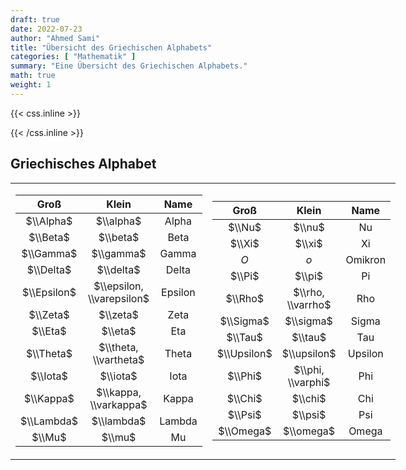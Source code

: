 ```yaml
---
draft: true
date: 2022-07-23
author: "Ahmed Sami"
title: "Übersicht des Griechischen Alphabets"
categories: [ "Mathematik" ]
summary: "Eine Übersicht des Griechischen Alphabets."
math: true
weight: 1
---
```


{{< css.inline >}}

<style>
@media screen and (min-width:800px) {
    .post-content table th {font-size: 1.2rem;min-width: 113px;}
}
@media screen and (min-width:600px) {
    .table-desktop {display: table;}
    .table-mobile {display: none;}
}
@media screen and (max-width:600px) {
    .table-mobile table th {font-size: 1.2rem;min-width: 113px;}
    .table-desktop {display: none;}
    .table-mobile {display: block;}
}
</style>

{{< /css.inline >}}

## Griechisches Alphabet

<table class="table-desktop" style="overflow: hidden">
<tbody>
<tr><td style="border: 0; border-right: 4px solid var(--border);">

|    Groß     |           Klein           |  Name   |
|:-----------:|:-------------------------:|:-------:|
|  $\\Alpha$  |         $\\alpha$         |  Alpha  |
|  $\\Beta$   |         $\\beta$          |  Beta   |
|  $\\Gamma$  |         $\\gamma$         |  Gamma  |
|  $\\Delta$  |         $\\delta$         |  Delta  |
| $\\Epsilon$ | $\\epsilon, \\varepsilon$ | Epsilon |
|  $\\Zeta$   |         $\\zeta$          |  Zeta   |
|   $\\Eta$   |          $\\eta$          |   Eta   |
|  $\\Theta$  |   $\\theta, \\vartheta$   |  Theta  |
|  $\\Iota$   |         $\\iota$          |  Iota   |
|  $\\Kappa$  |   $\\kappa, \\varkappa$   |  Kappa  |
| $\\Lambda$  |        $\\lambda$         | Lambda  |
|   $\\Mu$    |          $\\mu$           |   Mu    |

</td><td style="border: 0">

|    Groß     |       Klein       |  Name   |
|:-----------:|:-----------------:|:-------:|
|   $\\Nu$    |      $\\nu$       |   Nu    |
|   $\\Xi$    |      $\\xi$       |   Xi    |
|     $O$     |        $o$        | Omikron |
|   $\\Pi$    |      $\\pi$       |   Pi    |
|   $\\Rho$   | $\\rho, \\varrho$ |   Rho   |
|  $\\Sigma$  |     $\\sigma$     |  Sigma  |
|   $\\Tau$   |      $\\tau$      |   Tau   |
| $\\Upsilon$ |    $\\upsilon$    | Upsilon |
|   $\\Phi$   | $\\phi, \\varphi$ |   Phi   |
|   $\\Chi$   |      $\\chi$      |   Chi   |
|   $\\Psi$   |      $\\psi$      |   Psi   |
|  $\\Omega$  |     $\\omega$     |  Omega  |
</td></tr></tbody></table>

<table class="table-mobile">
<tbody>
<td style="border: 0">

|    Groß     |           Klein           |  Name   |
|:-----------:|:-------------------------:|:-------:|
|  $\\Alpha$  |         $\\alpha$         |  Alpha  |
|  $\\Beta$   |         $\\beta$          |  Beta   |
|  $\\Gamma$  |         $\\gamma$         |  Gamma  |
|  $\\Delta$  |         $\\delta$         |  Delta  |
| $\\Epsilon$ | $\\epsilon, \\varepsilon$ | Epsilon |
|  $\\Zeta$   |         $\\zeta$          |  Zeta   |
|   $\\Eta$   |          $\\eta$          |   Eta   |
|  $\\Theta$  |   $\\theta, \\vartheta$   |  Theta  |
|  $\\Iota$   |         $\\iota$          |  Iota   |
|  $\\Kappa$  |   $\\kappa, \\varkappa$   |  Kappa  |
| $\\Lambda$  |        $\\lambda$         | Lambda  |
|   $\\Mu$    |          $\\mu$           |   Mu    |
|   $\\Nu$    |          $\\nu$           |   Nu    |
|   $\\Xi$    |          $\\xi$           |   Xi    |
|     $O$     |            $o$            | Omikron |
|   $\\Pi$    |          $\\pi$           |   Pi    |
|   $\\Rho$   |          $\\rho$          |   Rho   |
|  $\\Sigma$  |         $\\sigma$         |  Sigma  |
|   $\\Tau$   |          $\\tau$          |   Tau   |
| $\\Upsilon$ |        $\\upsilon$        | Upsilon |
|   $\\Phi$   |     $\\phi, \\varphi$     |   Phi   |
|   $\\Chi$   |          $\\chi$          |   Chi   |
|   $\\Psi$   |          $\\psi$          |   Psi   |
|  $\\Omega$  |         $\\omega$         |  Omega  |

</td>
</tbody>
</table>